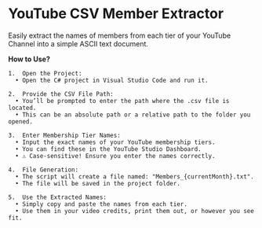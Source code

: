 # YouTube CSV Member Extractor

Easily extract the names of members from each tier of your YouTube Channel into a simple ASCII text document.

**How to Use?**

	1.	Open the Project:
	  •	Open the C# project in Visual Studio Code and run it.
   
	2.	Provide the CSV File Path:
	  •	You’ll be prompted to enter the path where the .csv file is located.
	  •	This can be an absolute path or a relative path to the folder you opened.
   
	3.	Enter Membership Tier Names:
	  •	Input the exact names of your YouTube membership tiers.
	  •	You can find these in the YouTube Studio Dashboard.
	  •	⚠️ Case-sensitive! Ensure you enter the names correctly.
   
	4.	File Generation:
	  •	The script will create a file named: "Members_{currentMonth}.txt".
	  •	The file will be saved in the project folder.
          
	5.	Use the Extracted Names:
	  •	Simply copy and paste the names from each tier.
	  •	Use them in your video credits, print them out, or however you see fit.

